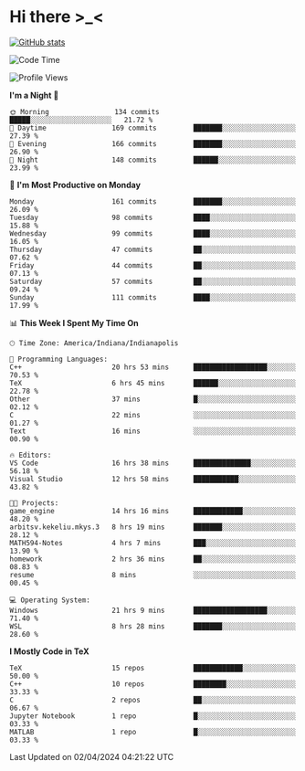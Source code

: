 # Hi there \>_<

[![GitHub stats](https://github-readme-stats.vercel.app/api?username=ARessegetesStery&show_icons=true&theme=transparent)](https://github.com/anuraghazra/github-readme-stats)

<!--START_SECTION:waka-->
![Code Time](http://img.shields.io/badge/Code%20Time-820%20hrs%2056%20mins-blue)

![Profile Views](http://img.shields.io/badge/Profile%20Views-1-blue)

**I'm a Night 🦉** 

```text
🌞 Morning                134 commits         █████░░░░░░░░░░░░░░░░░░░░   21.72 % 
🌆 Daytime                169 commits         ███████░░░░░░░░░░░░░░░░░░   27.39 % 
🌃 Evening                166 commits         ███████░░░░░░░░░░░░░░░░░░   26.90 % 
🌙 Night                  148 commits         ██████░░░░░░░░░░░░░░░░░░░   23.99 % 
```
📅 **I'm Most Productive on Monday** 

```text
Monday                   161 commits         ███████░░░░░░░░░░░░░░░░░░   26.09 % 
Tuesday                  98 commits          ████░░░░░░░░░░░░░░░░░░░░░   15.88 % 
Wednesday                99 commits          ████░░░░░░░░░░░░░░░░░░░░░   16.05 % 
Thursday                 47 commits          ██░░░░░░░░░░░░░░░░░░░░░░░   07.62 % 
Friday                   44 commits          ██░░░░░░░░░░░░░░░░░░░░░░░   07.13 % 
Saturday                 57 commits          ██░░░░░░░░░░░░░░░░░░░░░░░   09.24 % 
Sunday                   111 commits         ████░░░░░░░░░░░░░░░░░░░░░   17.99 % 
```


📊 **This Week I Spent My Time On** 

```text
🕑︎ Time Zone: America/Indiana/Indianapolis

💬 Programming Languages: 
C++                      20 hrs 53 mins      ██████████████████░░░░░░░   70.53 % 
TeX                      6 hrs 45 mins       ██████░░░░░░░░░░░░░░░░░░░   22.78 % 
Other                    37 mins             █░░░░░░░░░░░░░░░░░░░░░░░░   02.12 % 
C                        22 mins             ░░░░░░░░░░░░░░░░░░░░░░░░░   01.27 % 
Text                     16 mins             ░░░░░░░░░░░░░░░░░░░░░░░░░   00.90 % 

🔥 Editors: 
VS Code                  16 hrs 38 mins      ██████████████░░░░░░░░░░░   56.18 % 
Visual Studio            12 hrs 58 mins      ███████████░░░░░░░░░░░░░░   43.82 % 

🐱‍💻 Projects: 
game_engine              14 hrs 16 mins      ████████████░░░░░░░░░░░░░   48.20 % 
arbitsv.kekeliu.mkys.3   8 hrs 19 mins       ███████░░░░░░░░░░░░░░░░░░   28.12 % 
MATH594-Notes            4 hrs 7 mins        ███░░░░░░░░░░░░░░░░░░░░░░   13.90 % 
homework                 2 hrs 36 mins       ██░░░░░░░░░░░░░░░░░░░░░░░   08.83 % 
resume                   8 mins              ░░░░░░░░░░░░░░░░░░░░░░░░░   00.45 % 

💻 Operating System: 
Windows                  21 hrs 9 mins       ██████████████████░░░░░░░   71.40 % 
WSL                      8 hrs 28 mins       ███████░░░░░░░░░░░░░░░░░░   28.60 % 
```

**I Mostly Code in TeX** 

```text
TeX                      15 repos            ████████████░░░░░░░░░░░░░   50.00 % 
C++                      10 repos            ████████░░░░░░░░░░░░░░░░░   33.33 % 
C                        2 repos             ██░░░░░░░░░░░░░░░░░░░░░░░   06.67 % 
Jupyter Notebook         1 repo              █░░░░░░░░░░░░░░░░░░░░░░░░   03.33 % 
MATLAB                   1 repo              █░░░░░░░░░░░░░░░░░░░░░░░░   03.33 % 
```




 Last Updated on 02/04/2024 04:21:22 UTC
<!--END_SECTION:waka-->
